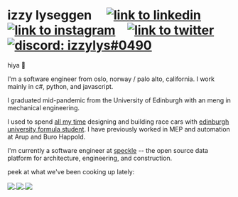 # izzy lyseggen &nbsp;&nbsp;&nbsp; [![link to linkedin][linkedin-icon]][linkedin] &nbsp;&nbsp; [![link to instagram][insta-icon]][insta] &nbsp;&nbsp; [![link to twitter][twitter-icon]][twitter] &nbsp;&nbsp; [![discord: izzylys#0490][discord-icon]][discord]

hiya 👋

I'm a software engineer from oslo, norway / palo alto, california. I work mainly in c#, python, and javascript.

I graduated mid-pandemic from the University of Edinburgh with an meng in mechanical engineering. 

I used to spend [all my time](https://www.eng.ed.ac.uk/about/news/20200625/women-engineering-edinburgh-university-formula-student) designing and building race cars with [edinburgh university formula student](https://eufs.eusa.ed.ac.uk/ai). I have previously worked in MEP and automation at Arup and Buro Happold.

I'm currently a software engineer at [speckle](https://speckle.systems/) -- the open source data platform for architecture, engineering, and construction.

peek at what we've been cooking up lately:

<a href="https://github.com/specklesystems/speckle-sharp">
  <img align="center" src="https://github-readme-stats.vercel.app/api/pin/?username=specklesystems&repo=speckle-sharp&theme=tokyonight" />
</a>
<a href="https://github.com/specklesystems/specklepy">
  <img align="center" src="https://github-readme-stats.vercel.app/api/pin/?username=specklesystems&repo=specklepy&theme=tokyonight" />
</a>
<a href="https://github.com/specklesystems/speckle-blender">
  <img align="center" src="https://github-readme-stats.vercel.app/api/pin/?username=specklesystems&repo=speckle-blender&theme=tokyonight" />
</a>

[linkedin-icon]: https://user-images.githubusercontent.com/7717434/99145497-508f7d00-2667-11eb-9651-ce3e73f56190.png
[insta-icon]: https://user-images.githubusercontent.com/7717434/99145498-51281380-2667-11eb-807e-dcf5f989bba7.png
[twitter-icon]: https://user-images.githubusercontent.com/7717434/99145499-51c0aa00-2667-11eb-95df-1b987c9a2c9d.png
[discord-icon]: https://user-images.githubusercontent.com/7717434/99145885-69e5f880-266a-11eb-9d1b-8ec9244a2aa3.png
[battlenet-icon]: https://user-images.githubusercontent.com/7717434/99145983-a108d980-266b-11eb-8041-10f17b91aaf0.png

[linkedin]: https://www.linkedin.com/in/izzy-lyseggen/ "check out my linkedin"
[insta]: https://www.instagram.com/izzy.lys/ "izzy.lys on instagram"
[twitter]: https://twitter.com/izzylys "@izzylys on twitter"
[discord]: https://discord.com/users/544419487005540363 "izzylys#0490 - link doesn't work"
